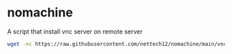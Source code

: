 
# nomachine
A script that install vnc server on remote server

```sh
wget -nc https://raw.githubusercontent.com/nettech12/nomachine/main/vnc.sh
```
